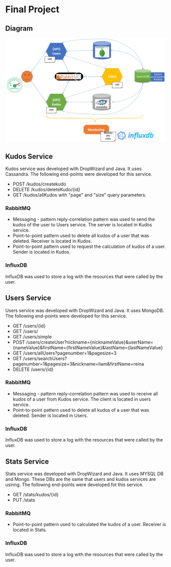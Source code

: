 # Final Project

## [](https://github.com/osumasum1/FinalDB#diagram)Diagram

[![Diagram](https://github.com/osumasum1/FinalDB/blob/master/FinalDiagram.png)](https://github.com/osumasum1/FinalDB/blob/master/FinalDiagram.png)

## [](https://github.com/osumasum1/FinalDB#kudos-service)Kudos Service

Kudos service was developed with DropWizard and Java. It uses Cassandra. The following end-points were developed for this service.

- POST /kudos/createkudo
- DELETE /kudos/deleteKudo/{id}
- GET /kudos/allKudos 	with "page" and "size" query parameters.

### [](https://github.com/osumasum1/KudosProject#rabbitmq)RabbitMQ

-   Messaging - pattern reply-correlation pattern was used to send the kudos of the user to Users service. The server is located in Kudos service.
-   Point-to-point pattern used to delete all kudos of a user that was deleted. Receiver is located in Kudos.
-   Point-to-point pattern used to request the calculation of kudos of a user. Sender is located in Kudos.

### [](https://github.com/osumasum1/KudosProject#influxdb)InfluxDB

InfluxDB was used to store a log with the resources that were called by the user.

## [](https://github.com/osumasum1/KudosProject#users-service)Users Service

Users service was developed with DropWizard and Java. It uses MongoDB. The following end-points were developed for this service.

-   GET /users/{id}
-   GET /users/
-   GET /users/simple
-   POST /users/createUser?nickname={nicknameValue}&userName={nameValue}&firstName={firstNameValue}&lastName={lastNameValue}
-  GET /users/allUsers?pagenumber=1&pagesize=3
-  GET /users/searchUsers?pagenumber=1&pagesize=3&nickname=liam&firstName=reina
-   DELETE /users/{id}

### [](https://github.com/osumasum1/KudosProject#rabbitmq-1)RabbitMQ

-   Messaging - pattern reply-correlation pattern was used to receive all kudos of a user from Kudos service. The client is located in users service.
-   Point-to-point pattern used to delete all kudos of a user that was deleted. Sender is located in Users.

### [](https://github.com/osumasum1/KudosProject#influxdb-1)InfluxDB

InfluxDB was used to store a log with the resources that were called by the user.

## [](https://github.com/osumasum1/KudosProject#stats-service)Stats Service

Stats service was developed with DropWizard and Java. It uses MYSQL DB and Mongo. These DBs are the same that users and kudos services are usinng. The following end-points were developed fot this service.

-   GET /stats/kudos/{id}
-   PUT /stats

### [](https://github.com/osumasum1/KudosProject#rabbitmq-2)RabbitMQ

-   Point-to-point pattern used to calculated the kudos of a user. Receiver is located in Stats.

### [](https://github.com/osumasum1/KudosProject#influxdb-2)InfluxDB

InfluxDB was used to store a log with the resources that were called by the user.
